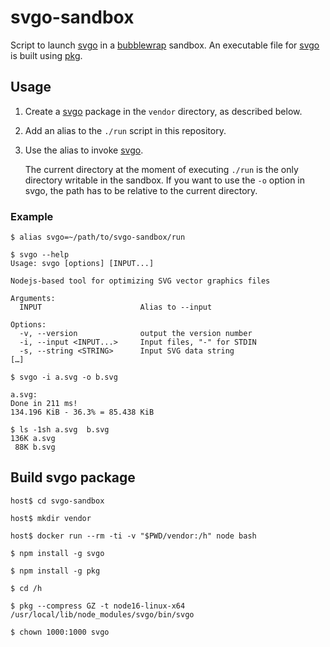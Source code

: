 # svgo-sandbox

Script to launch [svgo] in a [bubblewrap] sandbox. An executable file for
[svgo] is built using [pkg].

[bubblewrap]: https://github.com/containers/bubblewrap
[pkg]: https://github.com/vercel/pkg
[svgo]: https://github.com/svg/svgo

## Usage

1. Create a [svgo] package in the `vendor` directory, as described below.

2. Add an alias to the `./run` script in this repository.

3. Use the alias to invoke [svgo].

    The current directory at the moment of executing `./run` is the only
    directory writable in the sandbox. If you want to use the `-o` option in
    svgo, the path has to be relative to the current directory.

### Example

```console
$ alias svgo=~/path/to/svgo-sandbox/run

$ svgo --help
Usage: svgo [options] [INPUT...]

Nodejs-based tool for optimizing SVG vector graphics files

Arguments:
  INPUT                      Alias to --input

Options:
  -v, --version              output the version number
  -i, --input <INPUT...>     Input files, "-" for STDIN
  -s, --string <STRING>      Input SVG data string
[…]

$ svgo -i a.svg -o b.svg

a.svg:
Done in 211 ms!
134.196 KiB - 36.3% = 85.438 KiB

$ ls -1sh a.svg  b.svg
136K a.svg
 88K b.svg
```

## Build svgo package

```console
host$ cd svgo-sandbox

host$ mkdir vendor

host$ docker run --rm -ti -v "$PWD/vendor:/h" node bash

$ npm install -g svgo

$ npm install -g pkg

$ cd /h

$ pkg --compress GZ -t node16-linux-x64  /usr/local/lib/node_modules/svgo/bin/svgo

$ chown 1000:1000 svgo
```
